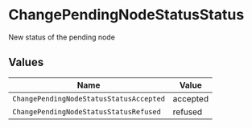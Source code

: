 # ChangePendingNodeStatusStatus

New status of the pending node


## Values

| Name                                    | Value                                   |
| --------------------------------------- | --------------------------------------- |
| `ChangePendingNodeStatusStatusAccepted` | accepted                                |
| `ChangePendingNodeStatusStatusRefused`  | refused                                 |